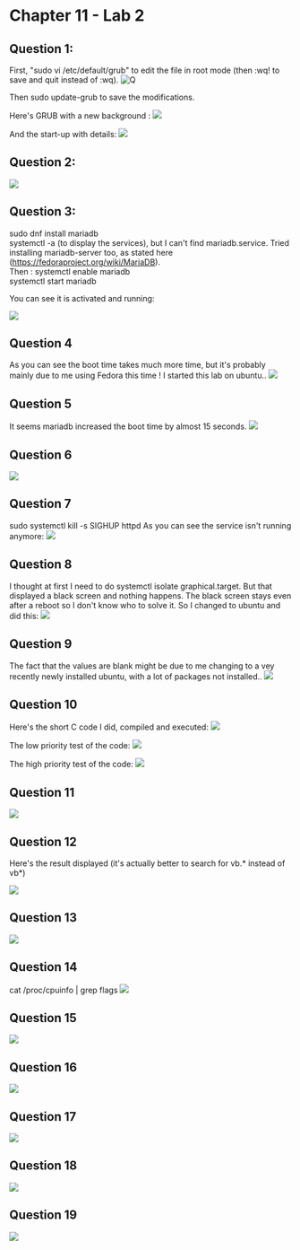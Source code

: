 # Chapter 11 - Lab 2

## Question 1:

First, "sudo vi /etc/default/grub" to edit the file in root mode (then :wq! to save and quit instead of :wq).
![Q](images/1.PNG)

Then sudo update-grub to save the modifications.

Here's GRUB with a new background :
![](images/1-3.PNG)

And the start-up with details:
![](images/1-2.PNG)

## Question 2:

![](images/2.PNG)

## Question 3:

sudo dnf install mariadb  
systemctl -a (to display the services), but I can't find mariadb.service. Tried installing mariadb-server too, as stated here (https://fedoraproject.org/wiki/MariaDB).  
Then :
systemctl enable mariadb  
systemctl start mariadb

You can see it is activated and running: 

![](images/3.PNG)

## Question 4

As you can see the boot time takes much more time, but it's probably mainly due to me using Fedora this time ! I started this lab on ubuntu..
![](images/4.PNG)

## Question 5

It seems mariadb increased the boot time by almost 15 seconds.
![](images/5.PNG)

## Question 6

![](images/6.PNG)

## Question 7

sudo systemctl kill -s SIGHUP httpd
As you can see the service isn't running anymore:
![](images/7.PNG)

## Question 8

I thought at first I need to do systemctl isolate graphical.target. But that displayed a black screen and nothing happens. The black screen stays even after a reboot so I don't know who to solve it.
So I changed to ubuntu and did this:
![](images/8.PNG)

## Question 9

The fact that the values are blank might be due to me changing to a vey recently newly installed ubuntu, with a lot of packages not installed..
![](images/9.PNG)

## Question 10

Here's the short C code I did, compiled and executed:
![](images/10-1.PNG)

The low priority test of the code:
![](images/10-2.PNG)

The high priority test of the code:
![](images/10-3.PNG)

## Question 11

![](images/11.PNG)

## Question 12

Here's the result displayed (it's actually better to search for vb.* instead of vb*)

![](images/12.PNG)

## Question 13

![](images/13.PNG)

## Question 14

cat /proc/cpuinfo | grep flags
![](images/14.PNG)

## Question 15

![](images/15.PNG)

## Question 16

![](images/16.PNG)

## Question 17

![](images/17.PNG)

## Question 18

![](images/18.PNG)

## Question 19

![](images/19.PNG)




